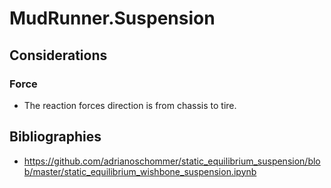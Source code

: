 # MudRunner.Suspension

## Considerations
### Force
- The reaction forces direction is from chassis to tire.

## Bibliographies
- https://github.com/adrianoschommer/static_equilibrium_suspension/blob/master/static_equilibrium_wishbone_suspension.ipynb